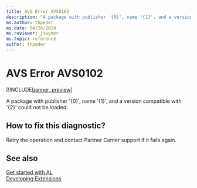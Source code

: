 ```yaml
---
title: AVS Error AVS0102
description: "A package with publisher '{0}', name '{1}', and a version compatible with '{2}' could not be loaded."
ms.author: thpeder
ms.date: 04/26/2024
ms.reviewer: jswymer
ms.topic: reference
author: thpeder
---
```


# AVS Error AVS0102

[!INCLUDE[banner_preview](../includes/banner_preview.md)]

A package with publisher '{0}', name '{1}', and a version compatible with '{2}' could not be loaded.

## How to fix this diagnostic?

Retry the operation and contact Partner Center support if it fails again.

## See also

[Get started with AL](../devenv-get-started.md)  
[Developing Extensions](../devenv-dev-overview.md)  